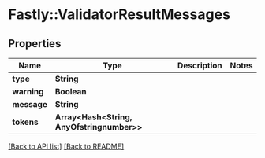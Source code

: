 # Fastly::ValidatorResultMessages

## Properties

| Name | Type | Description | Notes |
| ---- | ---- | ----------- | ----- |
| **type** | **String** |  |  |
| **warning** | **Boolean** |  |  |
| **message** | **String** |  |  |
| **tokens** | **Array&lt;Hash&lt;String, AnyOfstringnumber&gt;&gt;** |  |  |

[[Back to API list]](../../README.md#endpoints) [[Back to README]](../../README.md)

